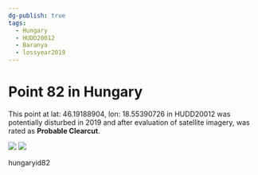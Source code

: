 ```yaml
---
dg-publish: true
tags:
  - Hungary
  - HUDD20012
  - Baranya
  - lossyear2019
---
```


# Point 82 in Hungary

This point at lat: 46.19188904, lon: 18.55390726 in HUDD20012 was potentially disturbed in 2019 and after evaluation of satellite imagery, was rated as **Probable Clearcut**.

<div class='juxtapose' data-showcredits='false'>
<img src='https://baserow-backend-production20240528124524339000000001.s3.amazonaws.com/user_files/YdITdfQJQNXDVj0q9JC4TQOQgVcWjK3T_55f557b3d614133619f10e4606daeaf7d129286734356f2c65f2e6bc3995e418.png' data-label='November 2018' />
<img src='https://baserow-backend-production20240528124524339000000001.s3.amazonaws.com/user_files/LtvgYQXZr8tbcNEPGugWE6UghiGrXiVB_7e9f94497724d9e117eb7b64881abd59fadc3e8c295096b134ff664d9210df61.png' data-label='April 2019' />
</div>

hungaryid82